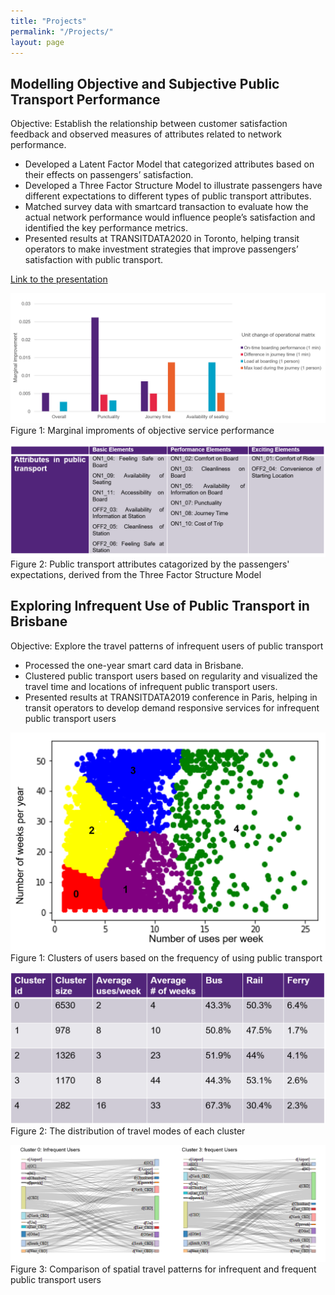 ```yaml
---
title: "Projects"
permalink: "/Projects/"
layout: page
---
```


## Modelling Objective and Subjective Public Transport Performance

Objective: Establish the relationship between customer satisfaction feedback and observed measures of attributes related to network performance.

 - Developed a Latent Factor Model that categorized attributes based on their effects on passengers’ satisfaction.
 - Developed a Three Factor Structure Model to illustrate passengers have different expectations to different types of public transport attributes.
 - Matched survey data with smartcard transaction to evaluate how the actual network performance would influence people’s satisfaction and identified the key performance metrics.
 - Presented results at TRANSITDATA2020 in Toronto, helping transit operators to make investment strategies that improve passengers’ satisfaction with public transport. 

[Link to the presentation](https://www.youtube.com/watch?v=4AmQ6SHDylA)

![title](/image/sat_result.png)
Figure 1: Marginal improments of objective service performance 

![title](/image/threefactor.png)
Figure 2: Public transport attributes catagorized by the passengers' expectations, derived from the Three Factor Structure Model 

## Exploring Infrequent Use of Public Transport in Brisbane

Objective: Explore the travel patterns of infrequent users of public transport

 - Processed the one-year smart card data in Brisbane.
 - Clustered public transport users based on regularity and visualized the travel time and locations of infrequent public transport users.
 - Presented results at TRANSITDATA2019 conference in Paris, helping in transit operators to develop demand responsive services for infrequent public transport users

![title](/image/clusterusers.png)
Figure 1: Clusters of users based on the frequency of using public transport


![title](/image/travelmode.png)
Figure 2: The distribution of travel modes of each cluster

![title](/image/spatialtravelpattern.png)
Figure 3: Comparison of spatial travel patterns for infrequent and frequent public transport users


 

